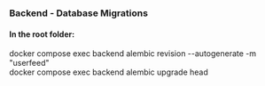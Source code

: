 ### Backend - Database Migrations
#### In the root folder:
docker compose exec backend alembic revision --autogenerate -m "userfeed" <br>
docker compose exec backend alembic upgrade head